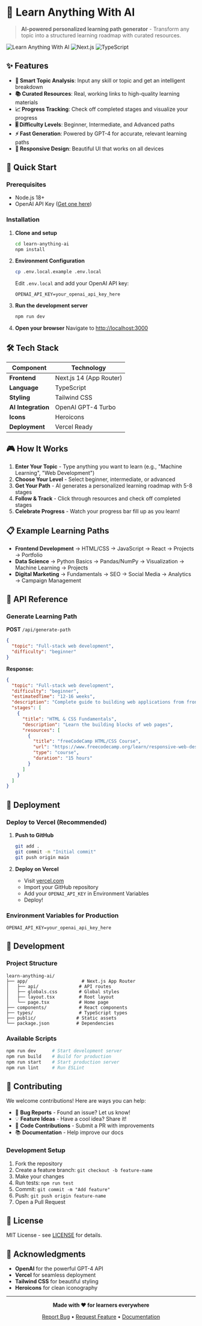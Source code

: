 # 🧠 Learn Anything With AI

> **AI-powered personalized learning path generator** - Transform any topic into a structured learning roadmap with curated resources.

![Learn Anything With AI](https://img.shields.io/badge/AI-Powered-blue?style=for-the-badge) ![Next.js](https://img.shields.io/badge/Next.js-14-black?style=for-the-badge) ![TypeScript](https://img.shields.io/badge/TypeScript-Ready-blue?style=for-the-badge)

## ✨ Features

- **🎯 Smart Topic Analysis**: Input any skill or topic and get an intelligent breakdown
- **📚 Curated Resources**: Real, working links to high-quality learning materials
- **📈 Progress Tracking**: Check off completed stages and visualize your progress
- **🎚️ Difficulty Levels**: Beginner, Intermediate, and Advanced paths
- **⚡ Fast Generation**: Powered by GPT-4 for accurate, relevant learning paths
- **📱 Responsive Design**: Beautiful UI that works on all devices

## 🚀 Quick Start

### Prerequisites

- Node.js 18+ 
- OpenAI API Key ([Get one here](https://platform.openai.com/api-keys))

### Installation

1. **Clone and setup**
   ```bash
   cd learn-anything-ai
   npm install
   ```

2. **Environment Configuration**
   ```bash
   cp .env.local.example .env.local
   ```
   
   Edit `.env.local` and add your OpenAI API key:
   ```env
   OPENAI_API_KEY=your_openai_api_key_here
   ```

3. **Run the development server**
   ```bash
   npm run dev
   ```

4. **Open your browser**
   Navigate to [http://localhost:3000](http://localhost:3000)

## 🛠️ Tech Stack

| Component | Technology |
|-----------|------------|
| **Frontend** | Next.js 14 (App Router) |
| **Language** | TypeScript |
| **Styling** | Tailwind CSS |
| **AI Integration** | OpenAI GPT-4 Turbo |
| **Icons** | Heroicons |
| **Deployment** | Vercel Ready |

## 🎮 How It Works

1. **Enter Your Topic** - Type anything you want to learn (e.g., "Machine Learning", "Web Development")
2. **Choose Your Level** - Select beginner, intermediate, or advanced
3. **Get Your Path** - AI generates a personalized learning roadmap with 5-8 stages
4. **Follow & Track** - Click through resources and check off completed stages
5. **Celebrate Progress** - Watch your progress bar fill up as you learn!

## 📋 Example Learning Paths

- **Frontend Development** → HTML/CSS → JavaScript → React → Projects → Portfolio
- **Data Science** → Python Basics → Pandas/NumPy → Visualization → Machine Learning → Projects
- **Digital Marketing** → Fundamentals → SEO → Social Media → Analytics → Campaign Management

## 🎯 API Reference

### Generate Learning Path

**POST** `/api/generate-path`

```json
{
  "topic": "Full-stack web development",
  "difficulty": "beginner"
}
```

**Response:**
```json
{
  "topic": "Full-stack web development",
  "difficulty": "beginner",
  "estimatedTime": "12-16 weeks",
  "description": "Complete guide to building web applications from frontend to backend",
  "stages": [
    {
      "title": "HTML & CSS Fundamentals",
      "description": "Learn the building blocks of web pages",
      "resources": [
        {
          "title": "freeCodeCamp HTML/CSS Course",
          "url": "https://www.freecodecamp.org/learn/responsive-web-design/",
          "type": "course",
          "duration": "15 hours"
        }
      ]
    }
  ]
}
```

## 🚀 Deployment

### Deploy to Vercel (Recommended)

1. **Push to GitHub**
   ```bash
   git add .
   git commit -m "Initial commit"
   git push origin main
   ```

2. **Deploy on Vercel**
   - Visit [vercel.com](https://vercel.com)
   - Import your GitHub repository
   - Add your `OPENAI_API_KEY` in Environment Variables
   - Deploy!

### Environment Variables for Production

```env
OPENAI_API_KEY=your_openai_api_key_here
```

## 🔧 Development

### Project Structure
```
learn-anything-ai/
├── app/                    # Next.js App Router
│   ├── api/               # API routes
│   ├── globals.css        # Global styles
│   ├── layout.tsx         # Root layout
│   └── page.tsx           # Home page
├── components/            # React components
├── types/                 # TypeScript types
├── public/               # Static assets
└── package.json          # Dependencies
```

### Available Scripts

```bash
npm run dev      # Start development server
npm run build    # Build for production
npm run start    # Start production server
npm run lint     # Run ESLint
```

## 🤝 Contributing

We welcome contributions! Here are ways you can help:

- 🐛 **Bug Reports** - Found an issue? Let us know!
- 💡 **Feature Ideas** - Have a cool idea? Share it!
- 🔧 **Code Contributions** - Submit a PR with improvements
- 📚 **Documentation** - Help improve our docs

### Development Setup

1. Fork the repository
2. Create a feature branch: `git checkout -b feature-name`
3. Make your changes
4. Run tests: `npm run test`
5. Commit: `git commit -m "Add feature"`
6. Push: `git push origin feature-name`
7. Open a Pull Request

## 📄 License

MIT License - see [LICENSE](LICENSE) for details.

## 🙏 Acknowledgments

- **OpenAI** for the powerful GPT-4 API
- **Vercel** for seamless deployment
- **Tailwind CSS** for beautiful styling
- **Heroicons** for clean iconography

---

<div align="center">

**Made with ❤️ for learners everywhere**

[Report Bug](https://github.com/yourusername/learn-anything-ai/issues) • [Request Feature](https://github.com/yourusername/learn-anything-ai/issues) • [Documentation](https://github.com/yourusername/learn-anything-ai/wiki)

</div>
